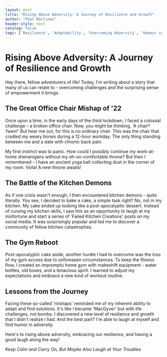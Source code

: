 ```yaml
---
layout: post
title: "Rising Above Adversity: A Journey of Resilience and Growth"
author: "Paul Martinez"
header-style: text
catalog: false
tags: ['Resilience', 'Adaptability', 'Overcoming Adversity', 'Humour in Difficulties', 'Life Lessons']
---
```


# Rising Above Adversity: A Journey of Resilience and Growth

Hey there, fellow adventurers of life! Today, I'm writing about a story that many of us can relate to - overcoming challenges and the surprising sense of empowerment it brings.

## The Great Office Chair Mishap of '22
Once upon a time, in the early days of the third lockdown, I faced a colossal challenge – a broken office chair. Now, you might be thinking, 'A chair? Yawn!' But hear me out, for this is no ordinary chair. This was the chair that cradled my weary bones during a 12-hour workday. The only thing standing between me and a date with chronic back pain.

My first instinct was to panic. How could I possibly continue my work-at-home shenanigans without my oh-so-comfortable throne? But then I remembered - I have an ancient yoga ball collecting dust in the corner of my room. Voila! A new throne awaits!

## The Battle of the Kitchen Demons
As if one crisis wasn't enough, I then encountered kitchen demons - quite literally. You see, I decided to bake a cake, a simple task right? No, not in my kitchen. My cake ended up looking like a post-apocalyptic dessert. Instead of cursing my kitchen skills, I saw this as an opportunity to laugh at my misfortune and start a series of 'Failed Kitchen Creations' posts on my social media. It was surprisingly popular and led me to discover a community of fellow kitchen catastrophes.

## The Gym Reboot
Post-apocalyptic cake aside, another hurdle I had to overcome was the loss of my gym access due to unforeseen circumstances. To keep the fitness flow, I created an impromptu home gym with makeshift equipment - water bottles, old boxes, and a tenacious spirit. I learned to adjust my expectations and embrace a new kind of workout routine.

## Lessons from the Journey
Facing these so-called 'mishaps' reminded me of my inherent ability to adapt and find solutions. It's like I became 'MacGyver' but with life challenges, not bombs. I discovered a new level of resilience and growth that I didn't realize I had. And the best part? I'm able to laugh at myself and find humor in adversity.

Here's to rising above adversity, embracing our resilience, and having a good laugh along the way!

*Keep Calm and Carry On, But Maybe Also Laugh at Your Troubles*
